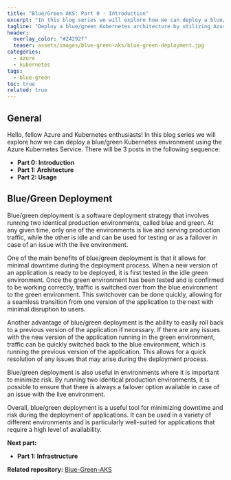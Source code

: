 ```yaml
---
title: "Blue/Green AKS: Part 0 - Introduction"
excerpt: "In this blog series we will explore how we can deploy a blue/green Kubernetes environment using the Azure Kubernetes Service."
tagline: "Deploy a blue/green Kubernetes architecture by utilizing Azure, Bicep, and GitHub"
header:
  overlay_color: "#24292f"
  teaser: assets/images/blue-green-aks/blue-green-deployment.jpg
categories:
  - azure
  - kubernetes
tags:
  - blue-green
toc: true
related: true
---
```


## General

Hello, fellow Azure and Kubernetes enthusiasts! In this blog series we will explore how we can deploy a blue/green Kubernetes environment using the Azure Kubernetes Service. There will be 3 posts in the following sequence:

- **Part 0: Introduction**
- **Part 1: Architecture**
- **Part 2: Usage**

## Blue/Green Deployment

Blue/green deployment is a software deployment strategy that involves running two identical production environments, called blue and green. At any given time, only one of the environments is live and serving production traffic, while the other is idle and can be used for testing or as a failover in case of an issue with the live environment.

One of the main benefits of blue/green deployment is that it allows for minimal downtime during the deployment process. When a new version of an application is ready to be deployed, it is first tested in the idle green environment. Once the green environment has been tested and is confirmed to be working correctly, traffic is switched over from the blue environment to the green environment. This switchover can be done quickly, allowing for a seamless transition from one version of the application to the next with minimal disruption to users.

Another advantage of blue/green deployment is the ability to easily roll back to a previous version of the application if necessary. If there are any issues with the new version of the application running in the green environment, traffic can be quickly switched back to the blue environment, which is running the previous version of the application. This allows for a quick resolution of any issues that may arise during the deployment process.

Blue/green deployment is also useful in environments where it is important to minimize risk. By running two identical production environments, it is possible to ensure that there is always a failover option available in case of an issue with the live environment.

Overall, blue/green deployment is a useful tool for minimizing downtime and risk during the deployment of applications. It can be used in a variety of different environments and is particularly well-suited for applications that require a high level of availability.

**Next part:**

- **Part 1: Infrastructure**

**Related repository:** [Blue-Green-AKS](https://github.com/christosgalano/Blue-Green-AKS)
